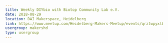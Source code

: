 ```yaml
---
title: Weekly DIYbio with Biotop Community Lab e.V.
date: 2018-08-29
location: DAI Makerspace, Heidelberg
link: https://www.meetup.com/Heidelberg-Makers-Meetup/events/qrztwpyxlbmc/
usergroup: makershd
type: usergroup
---
```

